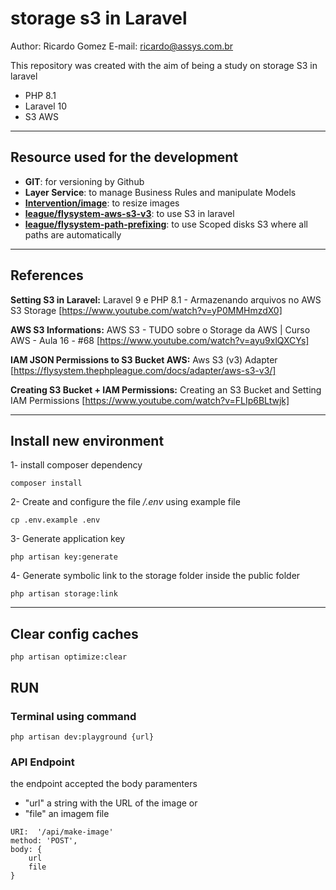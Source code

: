 # storage s3 in Laravel

Author: Ricardo Gomez
E-mail: ricardo@assys.com.br

This repository was created with the aim of being a study on storage S3 in laravel

- PHP 8.1
- Laravel 10
- S3 AWS

---

## Resource used for the development

- **GIT**: for versioning by Github
- **Layer Service**: to manage Business Rules and manipulate Models
- **[Intervention/image](https://github.com/Intervention/image)**: to resize images
- **[league/flysystem-aws-s3-v3](https://github.com/thephpleague/flysystem-aws-s3-v3)**: to use S3 in laravel
- **[league/flysystem-path-prefixing](https://github.com/thephpleague/flysystem-path-prefixing)**: to use Scoped disks S3 where all paths are automatically

---

## References

**Setting S3 in Laravel:**
Laravel 9 e PHP 8.1 - Armazenando arquivos no AWS S3 Storage [https://www.youtube.com/watch?v=yP0MMHmzdX0]

**AWS S3 Informations:**
AWS S3 - TUDO sobre o Storage da AWS | Curso AWS - Aula 16 - #68 [https://www.youtube.com/watch?v=ayu9xlQXCYs]

**IAM JSON Permissions to S3 Bucket AWS:**
Aws S3 (v3) Adapter [https://flysystem.thephpleague.com/docs/adapter/aws-s3-v3/]


**Creating S3 Bucket + IAM Permissions:**
Creating an S3 Bucket and Setting IAM Permissions [https://www.youtube.com/watch?v=FLIp6BLtwjk]


---

## Install new environment

1- install composer dependency

~~~shell
composer install
~~~

2- Create and configure the file _/.env_ using example file

~~~shell
cp .env.example .env
~~~

3- Generate application key

~~~shell
php artisan key:generate
~~~

4- Generate symbolic link to the storage folder inside the public folder

~~~shell
php artisan storage:link
~~~

---

## Clear config caches

~~~shell
php artisan optimize:clear
~~~


## RUN

### Terminal using command

~~~shell
php artisan dev:playground {url}
~~~

### API Endpoint

the endpoint accepted the body paramenters 
- "url" a string with the URL of the image 
  or
- "file" an imagem file

~~~
URI:  '/api/make-image'
method: 'POST',
body: {
    url
    file
}
~~~
